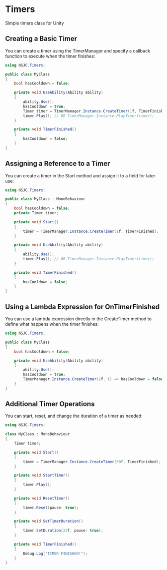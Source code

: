 # Timers
Simple timers class for Unity

## Creating a Basic Timer
You can create a timer using the TimerManager and specify a callback function to execute when the timer finishes:

```cs
using NSJC.Timers;

public class MyClass
{
    bool hasCooldown = false;

    private void UseAbility(Ability ability)
    {
        ability.Use();
        hasCooldown = true;
        Timer timer = TimerManager.Instance.CreateTimer(1f, TimerFinished);
        timer.Play(); // OR TimerManager.Instance.PlayTimer(timer);
    }

    private void TimerFinished()
    {
        hasCooldown = false;
    }
}
```

## Assigning a Reference to a Timer
You can create a timer in the Start method and assign it to a field for later use:

```cs
using NSJC.Timers;

public class MyClass : MonoBehaviour
{
    bool hasCooldown = false;
    private Timer timer;

    private void Start()
    {
        timer = TimerManager.Instance.CreateTimer(1f, TimerFinished);
    }

    private void UseAbility(Ability ability)
    {
        ability.Use();
        timer.Play(); // OR TimerManager.Instance.PlayTimer(timer);
    }

    private void TimerFinished()
    {
        hasCooldown = false;
    }
}
```

## Using a Lambda Expression for OnTimerFinished
You can use a lambda expression directly in the CreateTimer method to define what happens when the timer finishes:
```cs
using NSJC.Timers;

public class MyClass
{
    bool hasCooldown = false;

    private void UseAbility(Ability ability)
    {
        ability.Use();
        hasCooldown = true;
        TimerManager.Instance.CreateTimer(1f, () => hasCooldown = false, startOnCreation: true, destroyOnCompletion: true);
    }
}
```

## Additional Timer Operations
You can start, reset, and change the duration of a timer as needed:
```cs
using NSJC.Timers;

class MyClass : MonoBehaviour
{
    Timer timer;

    private void Start()
    {
        timer = TimerManager.Instance.CreateTimer(50f, TimerFinished);
    }

    private void StartTimer()
    {
        timer.Play();
    }

    private void ResetTimer()
    {
        timer.Reset(pause: true);
    }

    private void SetTimerDuration()
    {
        timer.SetDuration(23f, pause: true);
    }

    private void TimerFinished()
    {
        Debug.Log("TIMER FINISHED!");
    }
}
```
